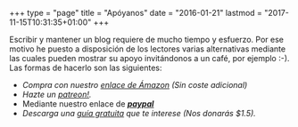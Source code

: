 +++
type = "page"
title = "Apóyanos"
date = "2016-01-21"
lastmod = "2017-11-15T10:31:35+01:00"
+++

Escribir y mantener un blog requiere de mucho tiempo y esfuerzo. Por ese motivo he puesto a disposición de los lectores varias alternativas mediante las cuales pueden mostrar su apoyo invitándonos a un café, por ejemplo :-). Las formas de hacerlo son las siguientes:

<ul>
    <li><em>Compra con nuestro <a href="https://www.amazon.es/?&tag=bmab-21&camp=4586&creative=670922&linkCode=ur1&adid=01FEFB5JJ9GNJJX2T2CR&">enlace de Ámazon</a> (Sin coste adicional)</em></li>
    <li><em>Hazte un <a href="http://patreon.com/elbauldelprogramador">patreon!</a>.</em></li>
    <li>Mediante nuestro enlace de <a href="https://www.paypal.me/elbaul"><strong><em>paypal</em></strong></a></li>
    <li><em>Descarga una <a href="/manuales-gratuitos/">guía gratuita</a> que te interese (Nos donarás $1.5).</em></li>
</ul>
